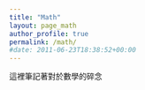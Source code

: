 ```yaml
---
title: "Math"
layout: page_math
author_profile: true
permalink: /math/
#date: 2011-06-23T18:38:52+00:00
---
```

這裡筆記著對於數學的碎念
